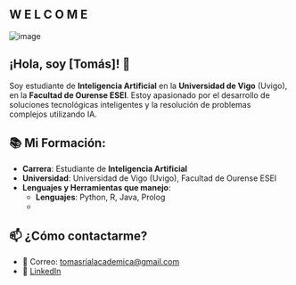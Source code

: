 ## W E L C O M E
![image](https://media1.tenor.com/m/GfSX-u7VGM4AAAAC/coding.gif)

## ¡Hola, soy [Tomás]! 👋
Soy estudiante de **Inteligencia Artificial** en la **Universidad de Vigo** (Uvigo), en la **Facultad de Ourense ESEI**. Estoy apasionado por el desarrollo de soluciones tecnológicas inteligentes y la resolución de problemas complejos utilizando IA.

## 📚 Mi Formación:
- **Carrera**: Estudiante de **Inteligencia Artificial**
- **Universidad**: Universidad de Vigo (Uvigo), Facultad de Ourense ESEI
- **Lenguajes y Herramientas que manejo**:
  - **Lenguajes**: Python, R, Java, Prolog
  - 
## 📫 ¿Cómo contactarme?
- 📧 Correo: tomasrialacademica@gmail.com
- 💼 [LinkedIn]([https://www.linkedin.com/in/tu-perfil/](https://www.linkedin.com/in/tom%C3%A1s-rial-costa-1170a82a3/))


<!--
**tomasrial46/tomasrial46** is a ✨ _special_ ✨ repository because its `README.md` (this file) appears on your GitHub profile.

Here are some ideas to get you started:

- 🔭 I’m currently working on ...
- 🌱 I’m currently learning ...
- 👯 I’m looking to collaborate on ...
- 🤔 I’m looking for help with ...
- 💬 Ask me about ...
- 📫 How to reach me: ...
- 😄 Pronouns: ...
- ⚡ Fun fact: ...
-->
